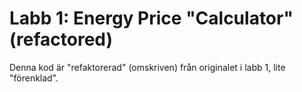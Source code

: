 # Labb 1: Energy Price "Calculator" (refactored)
Denna kod är "refaktorerad" (omskriven) från originalet i labb 1, lite "förenklad".
